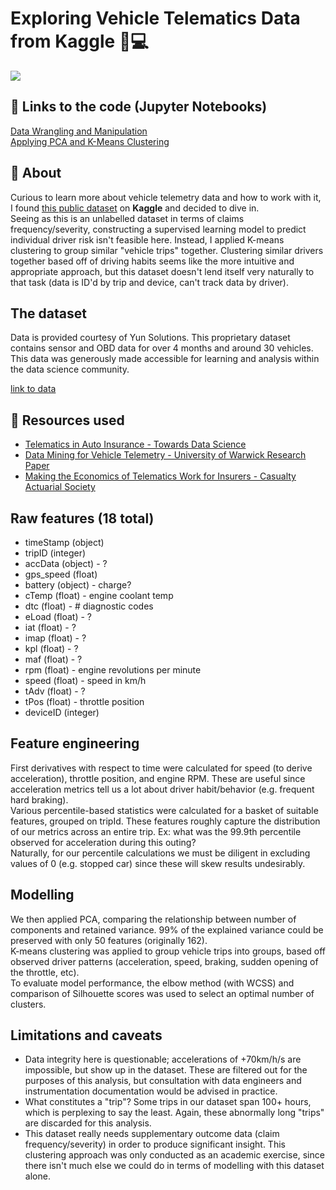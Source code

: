 # Exploring Vehicle Telematics Data from Kaggle 🚗💻

![](https://i.imgur.com/oS39ekG.png)

## 🧐 Links to the code (Jupyter Notebooks)
[Data Wrangling and Manipulation](https://github.com/cjporteo/vehicle-telematics-clustering/blob/main/data_wrangling.ipynb)
<br>
[Applying PCA and K-Means Clustering](https://github.com/cjporteo/vehicle-telematics-clustering/blob/main/modelling.ipynb)

## 💭 About
Curious to learn more about vehicle telemetry data and how to work with it, I found [this public dataset](https://www.kaggle.com/yunlevin/levin-vehicle-telematics) on **Kaggle** and decided to dive in.
<br>
Seeing as this is an unlabelled dataset in terms of claims frequency/severity, constructing a supervised learning model to predict individual driver risk isn't feasible here. Instead, I applied K-means clustering to group similar "vehicle trips" together. Clustering similar drivers together based off of driving habits seems like the more intuitive and appropriate approach, but this dataset doesn't lend itself very naturally to that task (data is ID'd by trip and device, can't track data by driver).

## The dataset
Data is provided courtesy of Yun Solutions. This proprietary dataset contains sensor and OBD data for over 4 months and around 30 vehicles. This data was generously made accessible for learning and analysis within the data science community.

[link to data](https://www.kaggle.com/yunlevin/levin-vehicle-telematics?select=allcars.csv)

## 📔 Resources used
- [Telematics in Auto Insurance - Towards Data Science](https://towardsdatascience.com/telematics-in-auto-insurance-a886a03b5a88)
- [Data Mining for Vehicle Telemetry - University of Warwick Research Paper](https://www.researchgate.net/publication/301317356_Data_Mining_for_Vehicle_Telemetry)
- [Making the Economics of Telematics Work for Insurers - Casualty Actuarial Society](https://www.insurancejournal.com/news/national/2014/05/19/329538.htm)

## Raw features (18 total)
- timeStamp (object)
- tripID (integer)
- accData (object) - ?
 - gps_speed (float)
 - battery (object) - charge?
 - cTemp (float) - engine coolant temp
 - dtc (float) - # diagnostic codes
 - eLoad (float) - ?
 - iat (float) - ?
 - imap (float) - ?
 - kpl (float) - ?
 - maf (float) - ?
 - rpm (float) - engine revolutions per minute
 - speed (float) - speed in km/h
 - tAdv (float) - ?
 - tPos (float) - throttle position
 - deviceID (integer)

## Feature engineering
First derivatives with respect to time were calculated for speed (to derive acceleration), throttle position, and engine RPM. These are useful since acceleration metrics tell us a lot about driver habit/behavior (e.g. frequent hard braking).
<br>
Various percentile-based statistics were calculated for a basket of suitable features, grouped on tripId. These features roughly capture the distribution of our metrics across an entire trip. Ex: what was the 99.9th percentile observed for acceleration during this outing?
<br>
Naturally, for our percentile calculations we must be diligent in excluding values of 0 (e.g. stopped car) since these will skew results undesirably.

## Modelling
We then applied PCA, comparing the relationship between number of components and retained variance. 99% of the explained variance could be preserved with only 50 features (originally 162).
<br>
K-means clustering was applied to group vehicle trips into groups, based off observed driver patterns (acceleration, speed, braking, sudden opening of the throttle, etc).
<br>
To evaluate model performance, the elbow method (with WCSS) and comparison of Silhouette scores was used to select an optimal number of clusters.

## Limitations and caveats
- Data integrity here is questionable; accelerations of +70km/h/s are impossible, but show up in the dataset. These are filtered out for the purposes of this analysis, but consultation with data engineers and instrumentation documentation would be advised in practice.
- What constitutes a "trip"? Some trips in our dataset span 100+ hours, which is perplexing to say the least. Again, these abnormally long "trips" are discarded for this analysis.
- This dataset really needs supplementary outcome data (claim frequency/severity) in order to produce significant insight. This clustering approach was only conducted as an academic exercise, since there isn't much else we could do in terms of modelling with this dataset alone.
